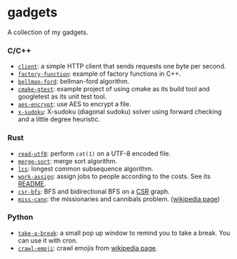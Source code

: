 # gadgets
A collection of my gadgets.

### C/C++
- [`client`](c-cpp/client): a simple HTTP client that sends requests one byte per second.
- [`factory-function`](c-cpp/factory-function): example of factory functions in C++.
- [`bellman-ford`](c-cpp/bellman-ford): bellman-ford algorithm.
- [`cmake-gtest`](c-cpp/cmake-gtest): example project of using cmake as its build tool and googletest as its unit test tool.
- [`aes-encrypt`](c-cpp/aes-encrypt): use AES to encrypt a file.
- [`x-sudoku`](c-cpp/x-sudoku): X-sudoku (diagonal sudoku) solver using forward checking and a little degree heuristic.

### Rust
- [`read-utf8`](rust/read-utf8): perform `cat(1)` on a UTF-8 encoded file.
- [`merge-sort`](rust/merge-sort): merge sort algorithm.
- [`lcs`](rust/lcs): longest common subsequence algorithm.
- [`work-assign`](rust/work-assign): assign jobs to people according to the costs. See its [README](rust/work-assign/README.md).
- [`csr-bfs`](rust/csr-bfs): BFS and bidirectional BFS on a [CSR] graph.
- [`miss-cann`](rust/miss-cann): the missionaries and cannibals problem. ([wikipedia page][mc-wiki])

[CSR]: https://en.wikipedia.org/wiki/Sparse_matrix#Compressed_sparse_row_(CSR,_CRS_or_Yale_format)
[mc-wiki]: https://en.wikipedia.org/wiki/Missionaries_and_cannibals_problem

### Python
- [`take-a-break`](python/take-a-break): a small pop up window to remind you to take a break. You can use it with cron.
- [`crawl-emoji`](python/crawl-emoji): crawl emojis from [wikipedia page][emoji-wiki].

[emoji-wiki]: https://en.wikipedia.org/wiki/Emoji
